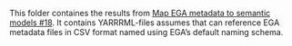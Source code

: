 This folder containes the results from [Map EGA metadata to semantic models #18](https://github.com/NBISweden/ejprd/issues/18). It contains YARRRML-files assumes that can reference EGA metadata files in CSV format named using EGA’s default naming schema.
